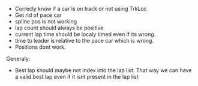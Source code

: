 - Correcly know if a car is on track or not using TrkLoc
- Get rid of pace car
- spline pos is not working
- lap count should always be positive
- current lap time should be localy timed even if its wrong.
- time to leader is relative to the pace car which is wrong.
- Positions dont work.

Generaly:
- Best lap should maybe not index into the lap list.
That way we can have a valid best lap even if it isnt present in the lap list